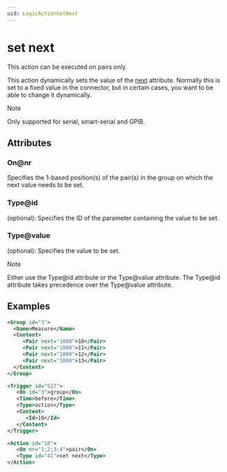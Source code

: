 ```yaml
---
uid: LogicActionSetNext
---
```


# set next

This action can be executed on pairs only.

This action dynamically sets the value of the [next](xref:Protocol.Groups.Group.Content.Pair-next) attribute. Normally this is set to a fixed value in the connector, but in certain cases, you want to be able to change it dynamically.

> [!NOTE]
> Only supported for serial, smart-serial and GPIB.

## Attributes

### On@nr

Specifies the 1-based position(s) of the pair(s) in the group on which the next value needs to be set.

### Type@id

(optional): Specifies the ID of the parameter containing the value to be set.

### Type@value

(optional): Specifies the value to be set.

> [!NOTE]
> Either use the Type@id attribute or the Type@value attribute. The Type@id attribute takes precedence over the Type@value attribute.

## Examples

```xml
<Group id="3">
  <Name>Measure</Name>
  <Content>
     <Pair next="1000">10</Pair>
     <Pair next="1000">11</Pair>
     <Pair next="1000">12</Pair>
     <Pair next="1000">13</Pair>
  </Content>
</Group>
```

```xml
<Trigger id="527">
   <On id="3">group</On>
   <Time>before</Time>
   <Type>action</Type>
   <Content>
      <Id>18</Id>
   </Content>
</Trigger>
```

```xml
<Action id="18">
   <On nr="1;2;3;4">pair</On>
   <Type id="41">set next</Type>
</Action>
```
